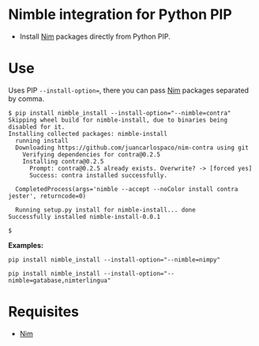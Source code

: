 # Nimble integration for Python PIP

- Install [Nim](http://nim-lang.org) packages directly from Python PIP.

# Use

Uses PIP `--install-option=`, there you can pass [Nim](http://nim-lang.org) packages separated by comma.

```console
$ pip install nimble_install --install-option="--nimble=contra"
Skipping wheel build for nimble-install, due to binaries being disabled for it.
Installing collected packages: nimble-install
  running install
  Downloading https://github.com/juancarlospaco/nim-contra using git
    Verifying dependencies for contra@0.2.5
    Installing contra@0.2.5
      Prompt: contra@0.2.5 already exists. Overwrite? -> [forced yes]
      Success: contra installed successfully.

  CompletedProcess(args='nimble --accept --noColor install contra jester', returncode=0)

  Running setup.py install for nimble-install... done
Successfully installed nimble-install-0.0.1

$
```

**Examples:**

```
pip install nimble_install --install-option="--nimble=nimpy"
```

```
pip install nimble_install --install-option="--nimble=gatabase,nimterlingua"
```


# Requisites

- [Nim](http://nim-lang.org)
